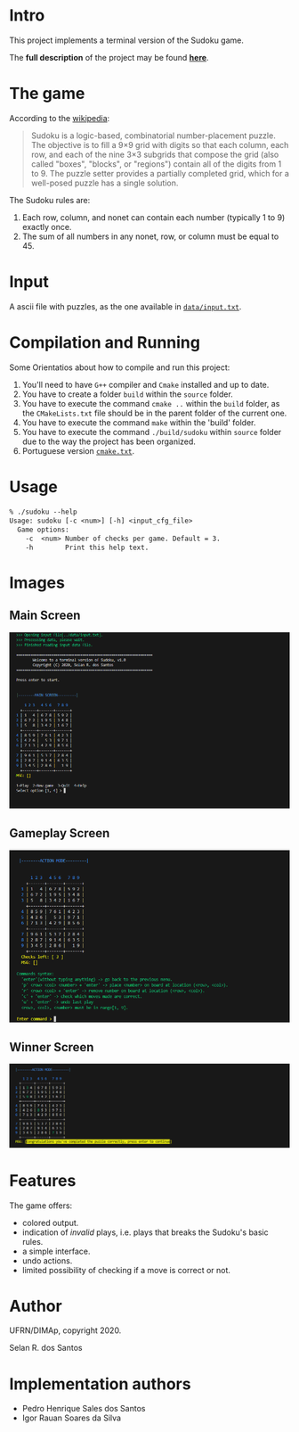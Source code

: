 # Intro

This project implements a terminal version of the Sudoku game.

The **full description** of the project may be found [**here**](docs/sudoku_interativo.pdf).

# The game

According to the [wikipedia](https://en.wikipedia.org/wiki/Sudoku):

> Sudoku is a logic-based, combinatorial number-placement puzzle.
> The objective is to fill a 9×9 grid with digits so that each column, each row, and each of the nine 3×3 subgrids that compose the grid (also called "boxes", "blocks", or "regions") contain all of the digits from 1 to 9.
> The puzzle setter provides a partially completed grid, which for a well-posed puzzle has a single solution.

The Sudoku rules are:

1. Each row, column, and nonet can contain each number (typically 1 to 9) exactly once.
2. The sum of all numbers in any nonet, row, or column must be equal to 45.

# Input

A ascii file with puzzles, as the one available in [`data/input.txt`](data/input.txt).


# Compilation and Running

Some Orientatios about how to compile and run this project:
  1. You'll need to have ``G++`` compiler and ``Cmake`` installed and up to date.
  2. You have to create a folder ``build`` within the ``source`` folder.
  3. You have to execute the command  ``cmake ..`` within the ``build`` folder, as the ``CMakeLists.txt`` file should be in the parent folder of the current one.
  4. You have to execute the command ``make`` within the 'build' folder.
  5.  You have to execute the command ``./build/sudoku`` within ``source`` folder due to the way the project has been organized.
  6.  Portuguese version [`cmake.txt`](docs/cmake.txt).
  
# Usage

```
% ./sudoku --help
Usage: sudoku [-c <num>] [-h] <input_cfg_file>
  Game options:
    -c  <num> Number of checks per game. Default = 3.
    -h        Print this help text.
```

# Images

## Main Screen
![main screen](images/sudoku-pic-one.png)

## Gameplay Screen
![gameplay screen](images/sudoku-pic-two.png)

## Winner Screen
![winner screen](images/sudoku-pic-three.png)

# Features

The game offers:

+ colored output.
+ indication of _invalid_ plays, i.e. plays that breaks the Sudoku's basic rules.
+ a simple interface.
+ undo actions.
+ limited possibility of checking if a move is correct or not.

# Author

UFRN/DIMAp, copyright 2020.

Selan R. dos Santos

# Implementation authors

+ Pedro Henrique Sales dos Santos
+ Igor Rauan Soares da Silva
